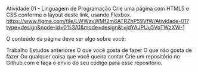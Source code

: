 Atividade 01 - Linguagem de Programação Crie uma página com HTML5 e CSS conforme o layout deste link, usando Flexbox. https://www.figma.com/file/LWWzvWMf2m6ATRZhP59VfW/Atividade-01?type=design&node-id=0%3A1&mode=design&t=jdYAJPUu5VqTWzXW-1

O conteúdo da página deve ser algo sobre você:

Trabalho
Estudos anteriores
O que você gosta de fazer
O que não gosta de fazer
Ou qualquer coisa que você queira contar
Crie um repositório no Github.com e faça o envio do seu código para esse repositório.
